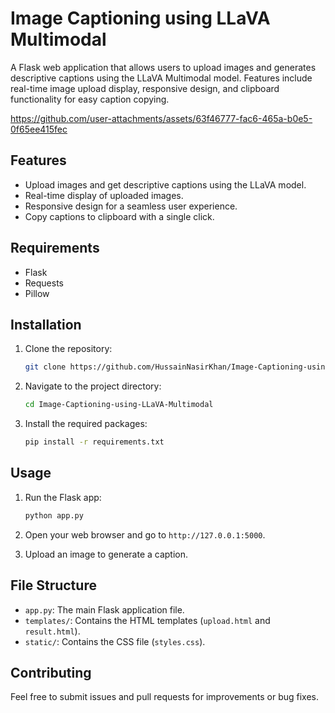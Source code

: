 # Image Captioning using LLaVA Multimodal

A Flask web application that allows users to upload images and generates descriptive captions using the LLaVA Multimodal model. Features include real-time image upload display, responsive design, and clipboard functionality for easy caption copying.

https://github.com/user-attachments/assets/63f46777-fac6-465a-b0e5-0f65ee415fec

## Features
- Upload images and get descriptive captions using the LLaVA model.
- Real-time display of uploaded images.
- Responsive design for a seamless user experience.
- Copy captions to clipboard with a single click.

## Requirements
- Flask
- Requests
- Pillow

## Installation

1. Clone the repository:
    ```sh
    git clone https://github.com/HussainNasirKhan/Image-Captioning-using-LLaVA-Multimodal.git
    ```
2. Navigate to the project directory:
    ```sh
    cd Image-Captioning-using-LLaVA-Multimodal
    ```
3. Install the required packages:
    ```sh
    pip install -r requirements.txt
    ```

## Usage

1. Run the Flask app:
    ```sh
    python app.py
    ```
2. Open your web browser and go to `http://127.0.0.1:5000`.

3. Upload an image to generate a caption.

## File Structure

- `app.py`: The main Flask application file.
- `templates/`: Contains the HTML templates (`upload.html` and `result.html`).
- `static/`: Contains the CSS file (`styles.css`).

## Contributing
Feel free to submit issues and pull requests for improvements or bug fixes.
